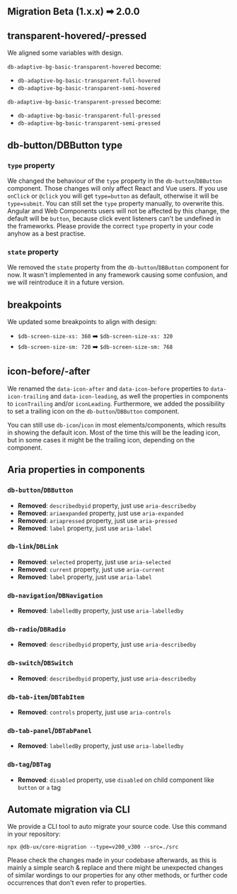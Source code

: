 ## Migration Beta (1.x.x) ➡ 2.0.0

## transparent-hovered/-pressed

We aligned some variables with design.

`db-adaptive-bg-basic-transparent-hovered` become:

- `db-adaptive-bg-basic-transparent-full-hovered`
- `db-adaptive-bg-basic-transparent-semi-hovered`

`db-adaptive-bg-basic-transparent-pressed` become:

- `db-adaptive-bg-basic-transparent-full-pressed`
- `db-adaptive-bg-basic-transparent-semi-pressed`

## db-button/DBButton type

### `type` property

We changed the behaviour of the `type` property in the `db-button`/`DBButton` component.
Those changes will only affect React and Vue users.
If you use `onClick` or `@click` you will get `type=button` as default, otherwise it will be `type=submit`.
You can still set the `type` property manually, to overwrite this.
Angular and Web Components users will not be affected by this change, the default will be `button`, because click event listeners can't be undefined in the frameworks.
Please provide the correct `type` property in your code anyhow as a best practise.

### `state` property

We removed the `state` property from the `db-button`/`DBButton` component for now.
It wasn't implemented in any framework causing some confusion, and we will reintroduce it in a future version.

## breakpoints

We updated some breakpoints to align with design:

- `$db-screen-size-xs: 360` ➡️ `$db-screen-size-xs: 320`
- `$db-screen-size-sm: 720` ➡️ `$db-screen-size-sm: 768`

## icon-before/-after

We renamed the `data-icon-after` and `data-icon-before` properties to `data-icon-trailing` and `data-icon-leading`,
as well the properties in components to `iconTrailing` and/or `iconLeading`.
Furthermore, we added the possibility to set a trailing icon on the `db-button`/`DBButton` component.

You can still use `db-icon`/`icon` in most elements/components, which results in showing the default icon.
Most of the time this will be the leading icon, but in some cases it might be the trailing icon, depending on the component.

## Aria properties in components

### `db-button`/`DBButton`

- **Removed**: `describedbyid` property, just use `aria-describedby`
- **Removed**: `ariaexpanded` property, just use `aria-expanded`
- **Removed**: `ariapressed` property, just use `aria-pressed`
- **Removed**: `label` property, just use `aria-label`

### `db-link`/`DBLink`

- **Removed**: `selected` property, just use `aria-selected`
- **Removed**: `current` property, just use `aria-current`
- **Removed**: `label` property, just use `aria-label`

### `db-navigation`/`DBNavigation`

- **Removed**: `labelledBy` property, just use `aria-labelledby`

### `db-radio`/`DBRadio`

- **Removed**: `describedbyid` property, just use `aria-describedby`

### `db-switch`/`DBSwitch`

- **Removed**: `describedbyid` property, just use `aria-describedby`

### `db-tab-item`/`DBTabItem`

- **Removed**: `controls` property, just use `aria-controls`

### `db-tab-panel`/`DBTabPanel`

- **Removed**: `labelledBy` property, just use `aria-labelledby`

### `db-tag`/`DBTag`

- **Removed**: `disabled` property, use `disabled` on child component like `button` or `a` tag

## Automate migration via CLI

We provide a CLI tool to auto migrate your source code. Use this command in your repository:

```shell
npx @db-ux/core-migration --type=v200_v300 --src=./src
```

Please check the changes made in your codebase afterwards, as this is mainly a simple search & replace and there might be unexpected changes of similar wordings to our properties for any other methods, or further code occurrences that don't even refer to properties.
